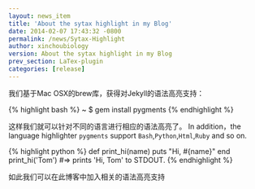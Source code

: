 ```yaml
---
layout: news_item
title: 'About the sytax highlight in my Blog'
date: 2014-02-07 17:43:32 -0800
permalink: /news/Sytax-Highlight
author: xinchoubiology
version: About the sytax highlight in my Blog
prev_section: LaTex-plugin
categories: [release]
---
```


我们基于Mac OSX的brew库，获得对Jekyll的语法高亮支持：

{% highlight bash %}
~ $ gem install pygments
{% endhighlight %}

<!-- more -->

这样我们就可以针对不同的语言进行相应的语法高亮了。
In addition，the language highlighter `pygments` support `Bash`,`Python`,`Html`,`Ruby` and so on.

{% highlight python %}
def print_hi(name)
  puts "Hi, #{name}"
end
print_hi('Tom')
#=> prints 'Hi, Tom' to STDOUT.
{% endhighlight %}


如此我们可以在此博客中加入相关的语法高亮支持
